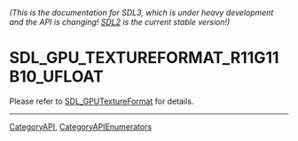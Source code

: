 ###### (This is the documentation for SDL3, which is under heavy development and the API is changing! [SDL2](https://wiki.libsdl.org/SDL2/) is the current stable version!)
# SDL_GPU_TEXTUREFORMAT_R11G11B10_UFLOAT

Please refer to [SDL_GPUTextureFormat](SDL_GPUTextureFormat) for details.

----
[CategoryAPI](CategoryAPI), [CategoryAPIEnumerators](CategoryAPIEnumerators)

